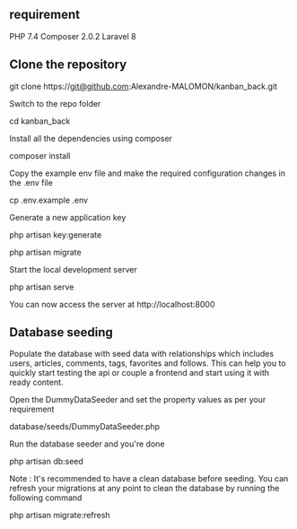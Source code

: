 ## requirement

PHP 7.4
Composer 2.0.2
Laravel 8

## Clone the repository

git clone https://git@github.com:Alexandre-MALOMON/kanban_back.git

Switch to the repo folder

cd kanban_back

Install all the dependencies using composer

composer install

Copy the example env file and make the required configuration changes in the .env file

cp .env.example .env

Generate a new application key

php artisan key:generate

php artisan migrate

Start the local development server

php artisan serve

You can now access the server at http://localhost:8000

## Database seeding

Populate the database with seed data with relationships which includes users, articles, comments, tags, favorites and follows. This can help you to quickly start testing the api or couple a frontend and start using it with ready content.

Open the DummyDataSeeder and set the property values as per your requirement

database/seeds/DummyDataSeeder.php

Run the database seeder and you're done

php artisan db:seed

Note : It's recommended to have a clean database before seeding. You can refresh your migrations at any point to clean the database by running the following command

php artisan migrate:refresh
